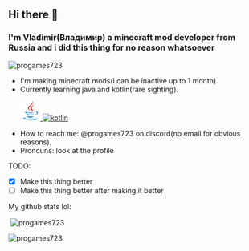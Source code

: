 ## Hi there 👋

### I'm Vladimir(Владимир) a minecraft mod developer from Russia and i did this thing for no reason whatsoever

<p align="left"> <img src="https://komarev.com/ghpvc/?username=progames723&label=Profile%20views&color=0e75b6&style=flat" alt="progames723" /> </p>

- I'm making minecraft mods(i can be inactive up to 1 month).
- Currently learning java and kotlin(rare sighting). <p align="left"> <a href="https://www.java.com" target="_blank" rel="noreferrer"> <img src="https://raw.githubusercontent.com/devicons/devicon/master/icons/java/java-original.svg" alt="java" width="40" height="40"/> </a> <a href="https://kotlinlang.org" target="_blank" rel="noreferrer"> <img src="https://www.vectorlogo.zone/logos/kotlinlang/kotlinlang-icon.svg" alt="kotlin" width="40" height="40"/> </a> </p>
- How to reach me: @progames723 on discord(no email for obvious reasons).
- Pronouns: look at the profile

TODO:
- [x] Make this thing better
- [ ] Make this thing better after making it better

My github stats lol:
<p>&nbsp;<img align="center" src="https://github-readme-stats.vercel.app/api?username=progames723&show_icons=true&locale=en" alt="progames723" /></p>
<p><img align="left" src="https://github-readme-stats.vercel.app/api/top-langs?username=progames723&show_icons=true&locale=en&layout=compact" alt="progames723" /></p>

<!--
**Progames723/progames723** is a ✨ _special_ ✨ repository because its `README.md` (this file) appears on your GitHub profile.

Here are some ideas to get you started:

- 🔭 I’m currently working on ...
- 🌱 I’m currently learning ...
- 👯 I’m looking to collaborate on ...
- 🤔 I’m looking for help with ...
- 💬 Ask me about ...
- 📫 How to reach me: ...
- 😄 Pronouns: ...
- ⚡ Fun fact: ...
-->

